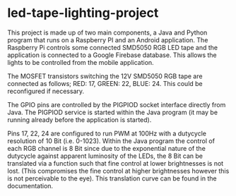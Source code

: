 # led-tape-lighting-project
This project is made up of two main components, a Java and Python program that runs on a Raspberry PI and an Android application. The Raspberry Pi controls some connected SMD5050 RGB LED tape and the application is connected to a Google Firebase database. This allows the lights to be controlled from the mobile application.

The MOSFET transistors switching the 12V SMD5050 RGB tape are connected as follows; RED: 17, GREEN: 22, BLUE: 24. This could be reconfigured if necessary.

The GPIO pins are controlled by the PIGPIOD socket interface directly from Java. The PIGPIOD service is started within the Java program (it may be running already before the application is started).

Pins 17, 22, 24 are configured to run PWM at 100Hz with a dutycycle resolution of 10 Bit (i.e. 0-1023). Within the Java program the control of each RGB channel is 8 Bit since due to the exponential nature of the dutycycle against apparent luminosity of the LEDs, the 8 Bit can be translated via a function such that fine control at lower brightnesses is not lost. (This compromises the fine control at higher brightnesses however this is not perceivable to the eye). This translation curve can be found in the documentation.
